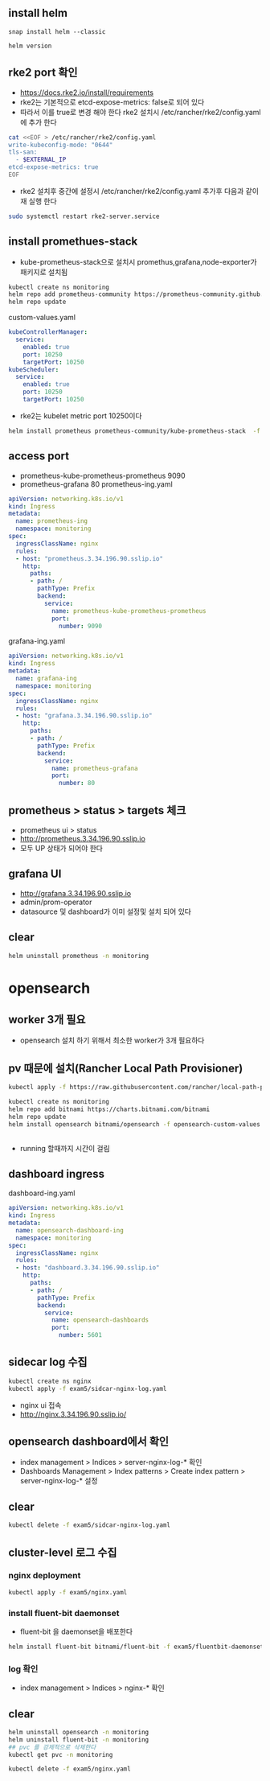 
## install helm
```
snap install helm --classic

helm version
```

## rke2 port 확인 
- https://docs.rke2.io/install/requirements
- rke2는 기본적으로 etcd-expose-metrics: false로 되어 있다 
- 따라서 이를 true로 변경 해야 한다 rke2 설치시 /etc/rancher/rke2/config.yaml 에 추가 한다 
```bash
cat <<EOF > /etc/rancher/rke2/config.yaml
write-kubeconfig-mode: "0644"
tls-san:
  - $EXTERNAL_IP
etcd-expose-metrics: true
EOF
```
- rke2 설치후 중간에 설정시 /etc/rancher/rke2/config.yaml 추가후 다음과 같이 재 실행 한다 
```sh
sudo systemctl restart rke2-server.service

```

## install promethues-stack
- kube-prometheus-stack으로 설치시 promethus,grafana,node-exporter가 패키지로 설치됨
```sh
kubectl create ns monitoring
helm repo add prometheus-community https://prometheus-community.github.io/helm-charts
helm repo update
```
custom-values.yaml
```yaml
kubeControllerManager:  
  service:
    enabled: true
    port: 10250
    targetPort: 10250
kubeScheduler:  
  service:
    enabled: true
    port: 10250
    targetPort: 10250
```
- rke2는  kubelet metric port 10250이다 
```sh
helm install prometheus prometheus-community/kube-prometheus-stack  -f prometheus-custom-values.yaml -n monitoring
```
## access port
- prometheus-kube-prometheus-prometheus  9090
- prometheus-grafana 80
prometheus-ing.yaml
```yaml
apiVersion: networking.k8s.io/v1
kind: Ingress
metadata:
  name: prometheus-ing
  namespace: monitoring
spec:
  ingressClassName: nginx
  rules:
  - host: "prometheus.3.34.196.90.sslip.io"
    http:
      paths:
      - path: /
        pathType: Prefix
        backend:
          service:
            name: prometheus-kube-prometheus-prometheus 
            port:
              number: 9090

```
grafana-ing.yaml
```yaml
apiVersion: networking.k8s.io/v1
kind: Ingress
metadata:
  name: grafana-ing
  namespace: monitoring
spec:
  ingressClassName: nginx
  rules:
  - host: "grafana.3.34.196.90.sslip.io"
    http:
      paths:
      - path: /
        pathType: Prefix
        backend:
          service:
            name: prometheus-grafana
            port:
              number: 80
```
## prometheus > status > targets 체크 
-  prometheus ui > status
-  http://prometheus.3.34.196.90.sslip.io
-  모두 UP 상태가 되어야 한다 
  
## grafana UI
- http://grafana.3.34.196.90.sslip.io
- admin/prom-operator
- datasource 및 dashboard가 이미 설정및 설치 되어 있다 

## clear
```bash
helm uninstall prometheus -n monitoring
```

# opensearch

## worker 3개 필요 
- opensearch 설치 하기 위해서 최소한 worker가 3개 필요하다 

## pv 때문에 설치(Rancher Local Path Provisioner)
```sh
kubectl apply -f https://raw.githubusercontent.com/rancher/local-path-provisioner/v0.0.26/deploy/local-path-storage.yaml

```

```sh
kubectl create ns monitoring
helm repo add bitnami https://charts.bitnami.com/bitnami
helm repo update
helm install opensearch bitnami/opensearch -f opensearch-custom-values.yaml -n monitoring 
 
```
- running 할때까지 시간이 걸림

## dashboard ingress
dashboard-ing.yaml
```yaml
apiVersion: networking.k8s.io/v1
kind: Ingress
metadata:
  name: opensearch-dashboard-ing
  namespace: monitoring
spec:
  ingressClassName: nginx
  rules:
  - host: "dashboard.3.34.196.90.sslip.io"
    http:
      paths:
      - path: /
        pathType: Prefix
        backend:
          service:
            name: opensearch-dashboards 
            port:
              number: 5601

```

## sidecar log 수집
```sh
kubectl create ns nginx
kubectl apply -f exam5/sidcar-nginx-log.yaml

```
- nginx ui 접속
- http://nginx.3.34.196.90.sslip.io/

## opensearch dashboard에서 확인 
- index management > Indices >  server-nginx-log-* 확인
- Dashboards Management > Index patterns > Create index pattern > server-nginx-log-* 설정

## clear 
```sh 
kubectl delete -f exam5/sidcar-nginx-log.yaml
```

## cluster-level 로그 수집 

### nginx deployment
```bash
kubectl apply -f exam5/nginx.yaml
```

### install fluent-bit daemonset
- fluent-bit 을 daemonset을 배포한다 
```sh
helm install fluent-bit bitnami/fluent-bit -f exam5/fluentbit-daemonset-custom-values.yaml --create-namespace  --namespace monitoring

```
### log 확인 
- index management > Indices >  nginx-* 확인

## clear 
```sh
helm uninstall opensearch -n monitoring
helm uninstall fluent-bit -n monitoring
## pvc 를 강제적으로 삭제한다 
kubectl get pvc -n monitoring 

kubectl delete -f exam5/nginx.yaml
```

